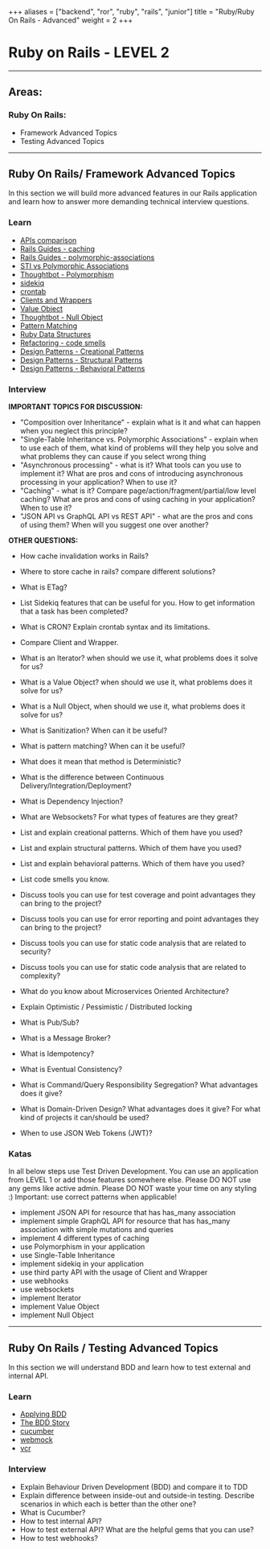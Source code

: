 +++
aliases = ["backend", "ror", "ruby", "rails", "junior"]
title = "Ruby/Ruby On Rails - Advanced"
weight = 2
+++

# Ruby on Rails - LEVEL 2

---

## Areas:

### Ruby On Rails:

- Framework Advanced Topics
- Testing Advanced Topics

---

## Ruby On Rails/ Framework Advanced Topics

In this section we will build more advanced features in our Rails application and learn how to answer more demanding technical interview questions.

### Learn

- [APIs comparison](https://dri.es/headless-cms-rest-vs-jsonapi-vs-graphql)
- [Rails Guides - caching](https://guides.rubyonrails.org/caching_with_rails.html)
- [Rails Guides - polymorphic-associations](https://guides.rubyonrails.org/association_basics.html#polymorphic-associations)
- [STI vs Polymorphic Associations](https://www.freecodecamp.org/news/single-table-inheritance-vs-polymorphic-associations-in-rails-af3a07a204f2/)
- [Thoughtbot - Polymorphism](https://thoughtbot.com/blog/back-to-basics-polymorphism-and-ruby)
- [sidekiq](https://github.com/mperham/sidekiq)
- [crontab](https://crontab.guru/)
- [Clients and Wrappers](https://medium.com/selleo/essential-rubyonrails-patterns-clients-and-wrappers-c19320bcda0)
- [Value Object](https://revs.runtime-revolution.com/value-objects-in-ruby-on-rails-9df64bc8db34)
- [Thoughtbot - Null Object](https://thoughtbot.com/blog/handling-associations-on-null-objects)
- [Pattern Matching](https://womanonrails.com/ruby-pattern-matching)
- [Ruby Data Structures](https://www.rubyguides.com/2019/04/ruby-data-structures/)
- [Refactoring - code smells](https://refactoring.guru/pl/refactoring/smells)
- [Design Patterns - Creational Patterns](https://refactoring.guru/design-patterns/creational-patterns)
- [Design Patterns - Structural Patterns](https://refactoring.guru/design-patterns/structural-patterns)
- [Design Patterns - Behavioral Patterns](https://refactoring.guru/design-patterns/behavioral-patterns)

### Interview

**IMPORTANT TOPICS FOR DISCUSSION:**

- "Composition over Inheritance" - explain what is it and what can happen when you neglect this principle?
- "Single-Table Inheritance vs. Polymorphic Associations" - explain when to use each of them, what kind of problems will they help you solve and what problems they can cause if you select wrong thing
- "Asynchronous processing" - what is it? What tools can you use to implement it? What are pros and cons of introducing asynchronous processing in your application? When to use it?
- "Caching" - what is it? Compare page/action/fragment/partial/low level caching? What are pros and cons of using caching in your application? When to use it?
- "JSON API vs GraphQL API vs REST API" - what are the pros and cons of using them? When will you suggest one over another?

**OTHER QUESTIONS:**

- How cache invalidation works in Rails?
- Where to store cache in rails? compare different solutions?
- What is ETag?
- List Sidekiq features that can be useful for you. How to get information that a task has been completed?
- What is CRON? Explain crontab syntax and its limitations.
- Compare Client and Wrapper.
- What is an Iterator? when should we use it, what problems does it solve for us?
- What is a Value Object? when should we use it, what problems does it solve for us?
- What is a Null Object, when should we use it, what problems does it solve for us?
- What is Sanitization? When can it be useful?
- What is pattern matching? When can it be useful?
- What does it mean that method is Deterministic?
- What is the difference between Continuous Delivery/Integration/Deployment?
- What is Dependency Injection?
- What are Websockets? For what types of features are they great?


- List and explain creational patterns. Which of them have you used?
- List and explain structural patterns. Which of them have you used?
- List and explain behavioral patterns. Which of them have you used?
- List code smells you know.


- Discuss tools you can use for test coverage and point advantages they can bring to the project?
- Discuss tools you can use for error reporting and point advantages they can bring to the project?
- Discuss tools you can use for static code analysis that are related to security?
- Discuss tools you can use for static code analysis that are related to complexity?


- What do you know about Microservices Oriented Architecture?
- Explain Optimistic / Pessimistic / Distributed locking
- What is Pub/Sub?
- What is a Message Broker?
- What is Idempotency?
- What is Eventual Consistency?
- What is Command/Query Responsibility Segregation? What advantages does it give?
- What is Domain-Driven Design? What advantages does it give? For what kind of projects it can/should be used?
- When to use JSON Web Tokens (JWT)?

### Katas

In all below steps use Test Driven Development. You can use an application from LEVEL 1 or add those features somewhere else.
Please DO NOT use any gems like active admin.
Please DO NOT waste your time on any styling :)
Important: use correct patterns when applicable!

- implement JSON API for resource that has has_many association
- implement simple GraphQL API for resource that has has_many association with simple mutations and queries
- implement 4 different types of caching
- use Polymorphism in your application
- use Single-Table Inheritance
- implement sidekiq in your application
- use third party API with the usage of Client and Wrapper
- use webhooks
- use websockets
- implement Iterator
- implement Value Object
- implement Null Object

---

## Ruby On Rails / Testing Advanced Topics

In this section we will understand BDD and learn how to test external and internal API.

### Learn

- [Applying BDD](https://medium.flatstack.com/applying-behavior-driven-development-to-ruby-on-rails-web-applications-using-rspec-cucumber-and-2c893c3ab7eb)
- [The BDD Story](https://medium.com/@blazejkosmowski/the-bdd-story-fe82d6d4b24f)
- [cucumber](https://cucumber.io/)
- [webmock](https://github.com/bblimke/webmock)
- [vcr](https://github.com/vcr/vcr)

### Interview

- Explain Behaviour Driven Development (BDD) and compare it to TDD
- Explain difference between inside-out and outside-in testing. Describe scenarios in which each is better than the other one?
- What is Cucumber?
- How to test internal API?
- How to test external API? What are the helpful gems that you can use?
- How to test webhooks?
